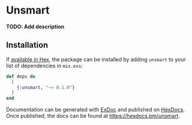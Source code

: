 # Unsmart

**TODO: Add description**

## Installation

If [available in Hex](https://hex.pm/docs/publish), the package can be installed
by adding `unsmart` to your list of dependencies in `mix.exs`:

```elixir
def deps do
  [
    {:unsmart, "~> 0.1.0"}
  ]
end
```

Documentation can be generated with [ExDoc](https://github.com/elixir-lang/ex_doc)
and published on [HexDocs](https://hexdocs.pm). Once published, the docs can
be found at <https://hexdocs.pm/unsmart>.

